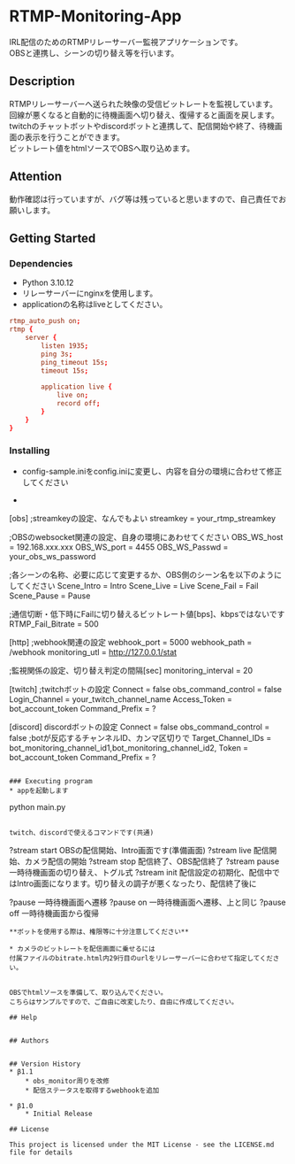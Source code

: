 # RTMP-Monitoring-App
IRL配信のためのRTMPリレーサーバー監視アプリケーションです。  
OBSと連携し、シーンの切り替え等を行います。  

## Description

RTMPリレーサーバーへ送られた映像の受信ビットレートを監視しています。  
回線が悪くなると自動的に待機画面へ切り替え、復帰すると画面を戻します。  
twitchのチャットボットやdiscordボットと連携して、配信開始や終了、待機画面の表示を行うことができます。  
ビットレート値をhtmlソースでOBSへ取り込めます。

## Attention
動作確認は行っていますが、バグ等は残っていると思いますので、自己責任でお願いします。  

## Getting Started

### Dependencies
* Python 3.10.12
* リレーサーバーにnginxを使用します。
* applicationの名称はliveとしてください。  
  
```conf:nginx.conf
rtmp_auto_push on;
rtmp {
    server {
        listen 1935;
        ping 3s;
        ping_timeout 15s;
        timeout 15s;
 
        application live {
            live on;
            record off;
        }
    }
}
```

### Installing

* config-sample.iniをconfig.iniに変更し、内容を自分の環境に合わせて修正してください
* ```
[obs]
;streamkeyの設定、なんでもよい
streamkey = your_rtmp_streamkey

;OBSのwebsocket関連の設定、自身の環境にあわせてください
OBS_WS_host = 192.168.xxx.xxx
OBS_WS_port = 4455
OBS_WS_Passwd = your_obs_ws_password

;各シーンの名称、必要に応じて変更するか、OBS側のシーン名を以下のようにしてください
Scene_Intro = Intro
Scene_Live  = Live
Scene_Fail  = Fail
Scene_Pause = Pause

;通信切断・低下時にFailに切り替えるビットレート値[bps]、kbpsではないです
RTMP_Fail_Bitrate = 500

[http]
;webhook関連の設定
webhook_port = 5000
webhook_path = /webhook
monitoring_utl = http://127.0.0.1/stat

;監視関係の設定、切り替え判定の間隔[sec]
monitoring_interval = 20

[twitch]
;twitchボットの設定
Connect = false
obs_command_control = false
Login_Channel = your_twitch_channel_name
Access_Token = bot_account_token
Command_Prefix = ?

[discord]
discordボットの設定
Connect = false
obs_command_control = false
;botが反応するチャンネルID、カンマ区切りで
Target_Channel_IDs = bot_monitoring_channel_id1,bot_monitoring_channel_id2,
Token = bot_account_token
Command_Prefix = ?
```

### Executing program
* appを起動します
```
python main.py
```

twitch、discordで使えるコマンドです(共通)
```
?stream start  OBSの配信開始、Intro画面です(準備画面)
?stream live   配信開始、カメラ配信の開始
?stream stop   配信終了、OBS配信終了
?stream pause  一時待機画面の切り替え、トグル式
?stream init   配信設定の初期化、配信中ではIntro画面になります。切り替えの調子が悪くなったり、配信終了後に

?pause         一時待機画面へ遷移
?pause on      一時待機画面へ遷移、上と同じ
?pause off     一時待機画面から復帰
```
**ボットを使用する際は、権限等に十分注意してください**  

* カメラのビットレートを配信画面に乗せるには  
付属ファイルのbitrate.html内29行目のurlをリレーサーバーに合わせて指定してください。
```
<script src="https://code.jquery.com/jquery-3.6.0.min.js"></script>
<script>
    $(document).ready(function() {
        function fetchBitrate() {
            $.getJSON('http://your_rtmp_svr:5000/avg_bitrate', function(data) {
                var kbps = (data.bitrate / 1000).toFixed(2);
                $('#bitrate').text(kbps + ' kbps');
            });
        }
        fetchBitrate();
        setInterval(fetchBitrate, 1000); // 1秒おきに取得
    });
</script>
```

OBSでhtmlソースを準備して、取り込んでください。  
こちらはサンプルですので、ご自由に改変したり、自由に作成してください。
  
## Help


## Authors


## Version History
* β1.1
    * obs_monitor周りを改修
    * 配信ステータスを取得するwebhookを追加
  
* β1.0
    * Initial Release

## License

This project is licensed under the MIT License - see the LICENSE.md file for details
